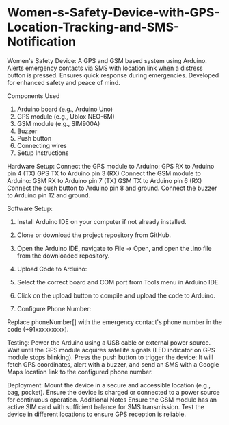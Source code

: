 # Women-s-Safety-Device-with-GPS-Location-Tracking-and-SMS-Notification
Women's Safety Device: A GPS and GSM based system using Arduino. Alerts emergency contacts via SMS with location link when a distress button is pressed. Ensures quick response during emergencies. Developed for enhanced safety and peace of mind.

Components Used
  1. Arduino board (e.g., Arduino Uno)
  2. GPS module (e.g., Ublox NEO-6M)
  3. GSM module (e.g., SIM900A)
  4. Buzzer
  5. Push button
  6. Connecting wires
  7. Setup Instructions

Hardware Setup:
  Connect the GPS module to Arduino:
    GPS RX to Arduino pin 4 (TX)
    GPS TX to Arduino pin 3 (RX)
    Connect the GSM module to Arduino:
    GSM RX to Arduino pin 7 (TX)
    GSM TX to Arduino pin 6 (RX)
    Connect the push button to Arduino pin 8 and ground.
    Connect the buzzer to Arduino pin 12 and ground.

Software Setup:
  1. Install Arduino IDE on your computer if not already installed.
  2. Clone or download the project repository from GitHub.
  3. Open the Arduino IDE, navigate to File -> Open, and open the .ino file from the downloaded repository.
  4. Upload Code to Arduino:

  5. Select the correct board and COM port from Tools menu in Arduino IDE.

  6. Click on the upload button to compile and upload the code to Arduino.
  7. Configure Phone Number:

Replace phoneNumber[] with the emergency contact's phone number in the code (+91xxxxxxxxx).

Testing:
  Power the Arduino using a USB cable or external power source.
  Wait until the GPS module acquires satellite signals (LED indicator on GPS module stops blinking).
  Press the push button to trigger the device:
  It will fetch GPS coordinates, alert with a buzzer, and send an SMS with a Google Maps location link to the configured phone number.

Deployment:
  Mount the device in a secure and accessible location (e.g., bag, pocket).
  Ensure the device is charged or connected to a power source for continuous operation.
  Additional Notes
  Ensure the GSM module has an active SIM card with sufficient balance for SMS transmission.
  Test the device in different locations to ensure GPS reception is reliable.
